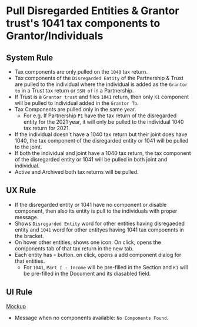 # Pull Disregarded Entities & Grantor trust's 1041 tax components to Grantor/Individuals

## System Rule

- Tax components are only pulled on the `1040` tax return.
- Tax components of the `Disregarded Entity` of the Partnership & Trust are pulled to the individual where the individual is added as the `Grantor to` in a Trust tax return or `SSN of` in a Partnership.
- If Trust is a `Grantor trust` and files `1041` return, then only `K1` component will be pulled to Individual added in the `Grantor To`.
- Tax Components are pulled only in the same year.
    - For e.g. If Partnership `P1` have the tax return of the disregarded entity for the 2021 year, it will only be pulled to the individual 1040 tax return for 2021.
- If the individual doesn't have a 1040 tax return but their joint does have 1040, the tax component of the disregarded entity or 1041 will be pulled to the joint. 
- If both the individual and joint have a 1040 tax return, the tax component of the disregarded entity or 1041 will be pulled in both joint and individual.
- Active and Archived both tax returns will be pulled.


## UX Rule

- If the disregarded entity or 1041 have no component or disable component, then also its entity is pull to the individuals with proper message.
- Shows `Disregarded Entity` word for other entities having disregaeded entity and `1041` word for other entityes having 1041 tax compoennts in the bracket.
- On hover other entities, shows one icon. On click, opens the components tab of that tax return in the new tab.
- Each entity has `+` button. on click, opens a add component dialog for that entities.
    - For `1041`, `Part I - Income` will be pre-filled in the Section and `K1` will be pre-filled in the Document and its diasabled field.


## UI Rule

[Mockup](https://drive.google.com/drive/u/0/folders/1QqPmjJbMrwoPYx6e5WxV7bvMglgwRUA_)

- Message when no components available: `No Components Found`.
